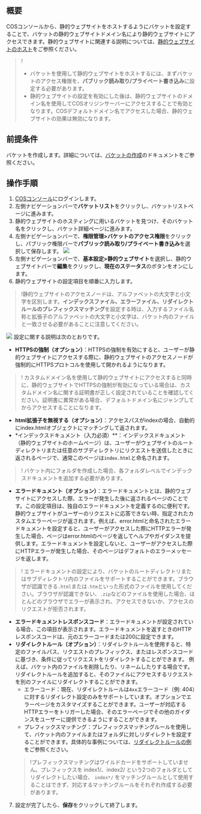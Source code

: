 ## 概要

COSコンソールから、静的ウェブサイトをホストするようにバケットを設定することで、バケットの静的ウェブサイトドメイン名により静的ウェブサイトにアクセスできます。静的ウェブサイトに関連する説明については、[静的ウェブサイトのホスト](https://intl.cloud.tencent.com/document/product/436/30958)をご参照ください。

>!
>- バケットを使用して静的ウェブサイトをホストするには、まずバケットのアクセス権限を、**パブリック読み取り/プライベート書き込み**に設定する必要があります。
>- 静的ウェブサイトの設定を有効にした後は、静的ウェブサイトのドメイン名を使用してCOSオリジンサーバーにアクセスすることで有効となります。COSデフォルトドメイン名でアクセスした場合、静的ウェブサイトの効果は無効になります。
>

##  前提条件

バケットを作成します。詳細については、[バケットの作成](https://intl.cloud.tencent.com/document/product/436/13309)のドキュメントをご参照ください。

## 操作手順

1. [COSコンソール](https://console.cloud.tencent.com/cos5)にログインします。
2. 左側ナビゲーションバーで**バケットリスト**をクリックし、バケットリストページに進みます。
3. 静的ウェブサイトのホスティングに用いるバケットを見つけ、そのバケット名をクリックし、バケット詳細ページに進みます。
4. 左側ナビゲーションバーで、**権限管理>バケットのアクセス権限**をクリックし、パブリック権限バーで**パブリック読み取り/プライベート書き込み**を選択して保存します。
![](https://main.qcloudimg.com/raw/460f2cdd71d3a21a74911a52218e7670.png)
5. 左側ナビゲーションバーで、**基本設定>静的ウェブサイト**を選択し、静的ウェブサイトバーで**編集**をクリックし、**現在のステータス**のボタンをオンにします。
6. 静的ウェブサイトの設定項目を順番に入力します。
>!静的ウェブサイトのアクセスノードは、アルファベットの大文字と小文字を区別します。**インデックスファイル、エラーファイル、リダイレクトルールのプレフィックスマッチング**を設定する時は、入力するファイル名称と拡張子のアルファベットの大文字と小文字は、バケット内のファイルと一致させる必要があることに注意してください。
>
![](https://main.qcloudimg.com/raw/e7365ffd7beca545f275ec36cdaa8cce.png)
設定に関する説明は次のとおりです。
 - **HTTPSの強制（オプション）**：HTTPSの強制を有効にすると、ユーザーが静的ウェブサイトにアクセスする際に、静的ウェブサイトのアクセスノードが強制的にHTTPSプロトコルを使用して開かれるようになります。
>! カスタムドメイン名を使用して静的ウェブサイトにアクセスすると同時に、静的ウェブサイトでHTTPSの強制が有効になっている場合は、カスタムドメイン名に関する証明書が正しく設定されていることを確認してください。証明書に異常がある場合、デフォルトドメイン名にジャンプしてからアクセスすることになります。
>
 - **html拡張子を無視する（オプション）**：アクセスパスがindexの場合、自動的にindex.htmlオブジェクトにマッチングして返されます。
 - *インデックスドキュメント（入力必須）**：インデックスドキュメント（静的ウェブサイトのホームページ）は、ユーザーがウェブサイトのルートディレクトリまたは任意のサブディレクトリにリクエストを送信したときに返されるページで、通常このページは`index.html`と命名されます。
>! バケット内にフォルダを作成した場合、各フォルダレベルでインデックスドキュメントを追加する必要があります。
>
 - **エラードキュメント（オプション）**：エラードキュメントとは、静的ウェブサイトにアクセスした際、エラーが発生した後に返されるページのことです。この設定項目は、独自のエラードキュメントを定義するのに便利です。静的ウェブサイトがユーザーのリクエストに応答できない時、指定されたカスタムエラーページが返されます。例えば、error.htmlと命名されたエラードキュメントを設定すると、ユーザーがアクセスした際にHTTPエラーが発生した場合、ページはerror.htmlのページを返してヘルプやガイダンスを提供します。エラードキュメントを設定しないと、ユーザーがアクセスした際にHTTPエラーが発生した場合、そのページはデフォルトのエラーメッセージを返します。
>! エラードキュメントの設定により、バケットのルートディレクトリまたはサブディレクトリ内のファイルをサポートすることができます。ブラウザが認識できる`.html`または`.htm`といった形式のファイルを使用してください。ブラウザが認識できない、`.zip`などのファイルを使用した場合、ほとんどのブラウザでエラーが表示され、アクセスできないか、アクセスのリクエストが拒否されます。
>
 - **エラードキュメントレスポンスコード**：エラードキュメントが設定されている場合、この項目が表示されます。エラードキュメントを返すときのHTTPレスポンスコードは、元のエラーコードまたは200に設定できます。
 - **リダイレクトルール（オプション）**：リダイレクトルールを使用すると、特定のファイルパス、リクエストのプレフィックス、またはレスポンスコードに基づき、条件に従ってリクエストをリダイレクトすることができます。
例えば、バケット内のファイルを削除したり、リネームしたりする場合です。リダイレクトルールを追加すると、そのファイルにアクセスするリクエストを別のファイルにリダイレクトすることができます。
    - エラーコード：現在、リダイレクトルールは`4xx`エラーコード（例: 404）に対するリダイレクト設定のみをサポートしています。オプションでエラーページをカスタマイズすることができます。ユーザーが対応するHTTPエラーをトリガーした場合、そのエラーページでその他のガイダンスをユーザーに提供できるようにすることができます。
    - プレフィックスマッチング：プレフィックスマッチングルールを使用して、バケット内のファイルまたはフォルダに対しリダイレクトを設定することができます。具体的な事例については、[リダイレクトルールの例](https://intl.cloud.tencent.com/document/product/436/30958#.E9.87.8D.E5.AE.9A.E5.90.91.E8.A7.84.E5.88.99)をご参照ください。
    >!プレフィックスマッチングはワイルドカードをサポートしていません。プレフィックスを index1/、index2/ という2つのフォルダとしてリダイレクトしたい場合、 `index*/` をマッチングルールとして使用することはできず、対応するマッチングルールをそれぞれ作成する必要があります。
7. 設定が完了したら、**保存**をクリックして終了します。



